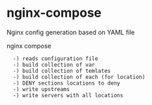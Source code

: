 # nginx-compose
Nginx config generation based on YAML file

nginx compose
```
  -) reads configuration file
  -) build collection of var
  -) build collection of temlates
  -) build collection of each (for location)
  -) DENY sections locations to deny 
  -) write upstreams
  -) write servers with all locations
```